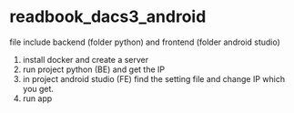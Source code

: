 # readbook_dacs3_android
file include backend (folder python) and frontend (folder android studio)

1. install docker and create a server
2. run project python (BE) and get the IP
3. in project android studio (FE) find the setting file and change IP which you get.
4. run app
